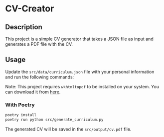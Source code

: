 # CV-Creator

## Description

This project is a simple CV generator that takes a JSON file as input and generates a PDF file with the CV.

## Usage

Update the `src/data/curriculum.json` file with your personal information and run the following commands:

Note: This project requires `wkhtmltopdf` to be installed on your system. You can download it from [here](https://wkhtmltopdf.org/downloads.html).

### With Poetry

```bash
poetry install
poetry run python src/generate_curriculum.py
```

The generated CV will be saved in the `src/output/cv.pdf` file.